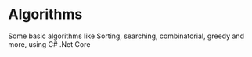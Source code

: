# Algorithms
Some basic algorithms like Sorting, searching, combinatorial, greedy and more, using C# .Net Core

